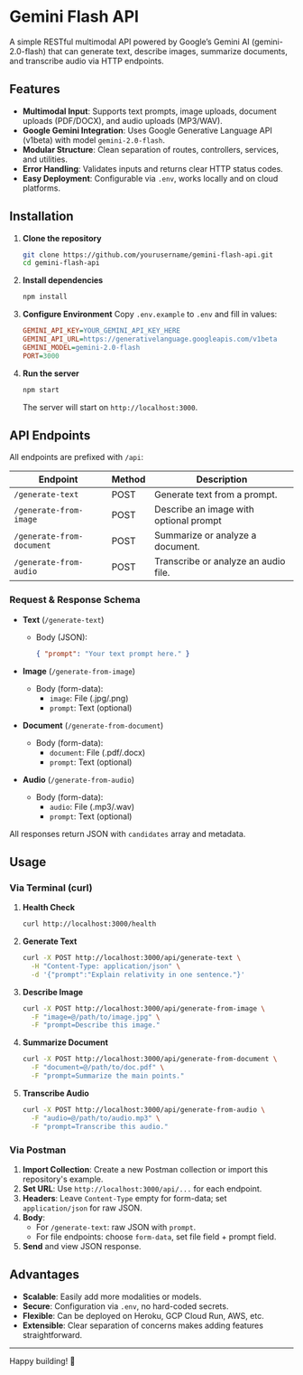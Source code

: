 # Gemini Flash API

A simple RESTful multimodal API powered by Google’s Gemini AI (gemini-2.0-flash) that can generate text, describe images, summarize documents, and transcribe audio via HTTP endpoints.

## Features

- **Multimodal Input**: Supports text prompts, image uploads, document uploads (PDF/DOCX), and audio uploads (MP3/WAV).
- **Google Gemini Integration**: Uses Google Generative Language API (v1beta) with model `gemini-2.0-flash`.
- **Modular Structure**: Clean separation of routes, controllers, services, and utilities.
- **Error Handling**: Validates inputs and returns clear HTTP status codes.
- **Easy Deployment**: Configurable via `.env`, works locally and on cloud platforms.

## Installation

1. **Clone the repository**

   ```bash
   git clone https://github.com/yourusername/gemini-flash-api.git
   cd gemini-flash-api
   ```

2. **Install dependencies**

   ```bash
   npm install
   ```

3. **Configure Environment** Copy `.env.example` to `.env` and fill in values:

   ```ini
   GEMINI_API_KEY=YOUR_GEMINI_API_KEY_HERE
   GEMINI_API_URL=https://generativelanguage.googleapis.com/v1beta
   GEMINI_MODEL=gemini-2.0-flash
   PORT=3000
   ```

4. **Run the server**

   ```bash
   npm start
   ```

   The server will start on `http://localhost:3000`.

## API Endpoints

All endpoints are prefixed with `/api`:

| Endpoint                  | Method | Description                            |
| ------------------------- | ------ | -------------------------------------- |
| `/generate-text`          | POST   | Generate text from a prompt.           |
| `/generate-from-image`    | POST   | Describe an image with optional prompt |
| `/generate-from-document` | POST   | Summarize or analyze a document.       |
| `/generate-from-audio`    | POST   | Transcribe or analyze an audio file.   |

### Request & Response Schema

- **Text** (`/generate-text`)

  - Body (JSON):
    ```json
    { "prompt": "Your text prompt here." }
    ```

- **Image** (`/generate-from-image`)

  - Body (form-data):
    - `image`: File (.jpg/.png)
    - `prompt`: Text (optional)

- **Document** (`/generate-from-document`)

  - Body (form-data):
    - `document`: File (.pdf/.docx)
    - `prompt`: Text (optional)

- **Audio** (`/generate-from-audio`)

  - Body (form-data):
    - `audio`: File (.mp3/.wav)
    - `prompt`: Text (optional)

All responses return JSON with `candidates` array and metadata.

## Usage

### Via Terminal (curl)

1. **Health Check**

   ```bash
   curl http://localhost:3000/health
   ```

2. **Generate Text**

   ```bash
   curl -X POST http://localhost:3000/api/generate-text \
     -H "Content-Type: application/json" \
     -d '{"prompt":"Explain relativity in one sentence."}'
   ```

3. **Describe Image**

   ```bash
   curl -X POST http://localhost:3000/api/generate-from-image \
     -F "image=@/path/to/image.jpg" \
     -F "prompt=Describe this image."
   ```

4. **Summarize Document**

   ```bash
   curl -X POST http://localhost:3000/api/generate-from-document \
     -F "document=@/path/to/doc.pdf" \
     -F "prompt=Summarize the main points."
   ```

5. **Transcribe Audio**

   ```bash
   curl -X POST http://localhost:3000/api/generate-from-audio \
     -F "audio=@/path/to/audio.mp3" \
     -F "prompt=Transcribe this audio."
   ```

### Via Postman

1. **Import Collection**: Create a new Postman collection or import this repository's example.
2. **Set URL**: Use `http://localhost:3000/api/...` for each endpoint.
3. **Headers**: Leave `Content-Type` empty for form-data; set `application/json` for raw JSON.
4. **Body**:
   - For `/generate-text`: raw JSON with `prompt`.
   - For file endpoints: choose `form-data`, set file field + prompt field.
5. **Send** and view JSON response.

## Advantages

- **Scalable**: Easily add more modalities or models.
- **Secure**: Configuration via `.env`, no hard-coded secrets.
- **Flexible**: Can be deployed on Heroku, GCP Cloud Run, AWS, etc.
- **Extensible**: Clear separation of concerns makes adding features straightforward.

---

Happy building! 🚀

